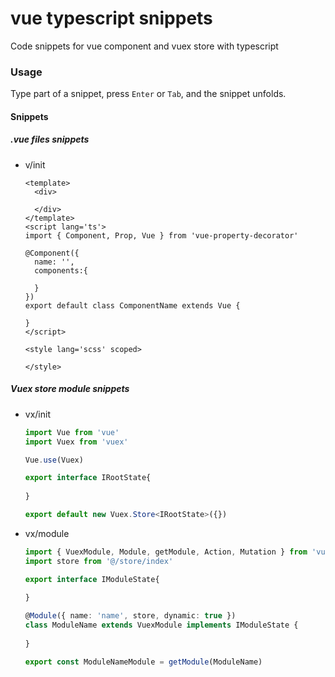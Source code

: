 # vue typescript snippets

Code snippets for vue component and vuex store with typescript

### Usage

 Type part of a snippet, press `Enter` or `Tab`, and the snippet unfolds. 

#### Snippets

##### .vue files snippets

+ v/init  

  ```vue
  <template>
    <div>
      
    </div>
  </template>
  <script lang='ts'>
  import { Component, Prop, Vue } from 'vue-property-decorator'
  
  @Component({
    name: '',
    components:{
      
    }
  })
  export default class ComponentName extends Vue {
    
  }
  </script>
  
  <style lang='scss' scoped>
    
  </style>
  ```

  

##### Vuex store module snippets

+ vx/init  

  ```typescript
  import Vue from 'vue'
  import Vuex from 'vuex'
  
  Vue.use(Vuex)
  
  export interface IRootState{
    
  }
  
  export default new Vuex.Store<IRootState>({})
  ```

  

+ vx/module

  ```typescript
  import { VuexModule, Module, getModule, Action, Mutation } from 'vuex-module-decorators'
  import store from '@/store/index'
  
  export interface IModuleState{
    
  }
  
  @Module({ name: 'name', store, dynamic: true })
  class ModuleName extends VuexModule implements IModuleState {
    
  }
  
  export const ModuleNameModule = getModule(ModuleName)
  ```

  

